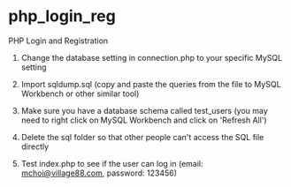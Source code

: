php_login_reg
=============

PHP Login and Registration

1) Change the database setting in connection.php to your specific MySQL setting

2) Import sqldump.sql (copy and paste the queries from the file to MySQL Workbench or other similar tool)

3) Make sure you have a database schema called test_users (you may need to right click on MySQL Workbench and click on 'Refresh All')

4) Delete the sql folder so that other people can't access the SQL file directly

5) Test index.php to see if the user can log in (email: mchoi@village88.com, password: 123456)
